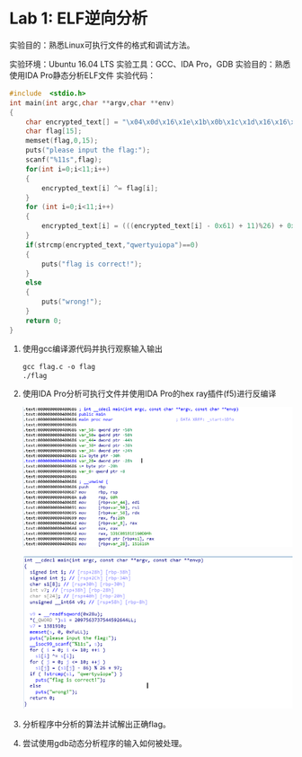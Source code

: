 # Lab 1: ELF逆向分析
实验目的：熟悉Linux可执行文件的格式和调试方法。

实验环境：Ubuntu 16.04 LTS
实验工具：GCC、IDA Pro，GDB
实验目的：熟悉使用IDA Pro静态分析ELF文件
实验代码：

```c
#include  <stdio.h>
int main(int argc,char **argv,char **env)
{
    char encrypted_text[] = "\x04\x0d\x16\x1e\x1b\x0b\x1c\x1d\x16\x16\x15";
    char flag[15];
    memset(flag,0,15);
    puts("please input the flag:");
    scanf("%11s",flag);
    for(int i=0;i<11;i++)
    {
        encrypted_text[i] ^= flag[i];
    }
    for (int i=0;i<11;i++)
    {
        encrypted_text[i] = (((encrypted_text[i] - 0x61) + 11)%26) + 0x61;
    }
    if(strcmp(encrypted_text,"qwertyuiopa")==0)
    {
        puts("flag is correct!");
    }
    else
    {
        puts("wrong!");
    }
    return 0;
}

```

1. 使用gcc编译源代码并执行观察输入输出

   ```
   gcc flag.c -o flag
   ./flag
   ```

2. 使用IDA Pro分析可执行文件并使用IDA Pro的hex ray插件(f5)进行反编译

   ![](1.png)

   ![](2.png)

3. 分析程序中分析的算法并试解出正确flag。
4. 尝试使用gdb动态分析程序的输入如何被处理。